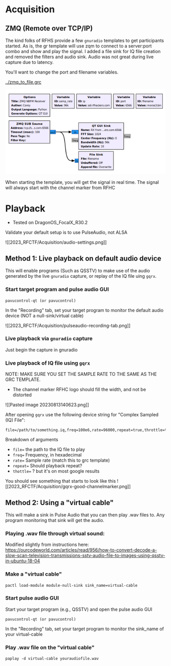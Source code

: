 #  Acquisition 
## ZMQ (Remote over TCP/IP)

The kind folks of RFHS provide a few `gnuradio` templates to get participants started. As is, the gr template will use zqm to connect to a server:port combo and show and play the signal. I added a file sink for IQ file creation and removed the filters and audio sink. Audio was not great during live capture due to latency.

You'll want to change the port and filename variables.

[../zmq_to_file.grc](../zmq_to_file.grc)

![gnuradio morse](gnuradio_capture.png)

When starting the template, you will get the signal in real time. The signal will always start with the channel marker from RFHC

# Playback
- Tested on DragonOS_FocalX_R30.2

Validate your default setup is to use PulseAudio, not ALSA

![[2023_RFCTF/Acquisition/audio-settings.png]]

## Method 1: Live playback on default audio device
This will enable programs (Such as QSSTV) to make use of the audio generated by the live `gnuradio` capture, or replay of the IQ file uing `gqrx`.

### Start target program and pulse audio GUI

```
pavucontrol-qt (or pavucontrol)
```


In the "Recording" tab, set your target program to monitor the default audio device (NOT a null-sink/virtual cable)

![[2023_RFCTF/Acquisition/pulseaudio-recording-tab.png]]

### Live playback via `gnuradio` capture
Just begin the capture in gnuradio
### Live playback of IQ file using `gqrx`

NOTE: MAKE SURE YOU SET THE SAMPLE RATE TO THE SAME AS THE GRC TEMPLATE. 
- The channel marker RFHC logo should fill the width, and not be distorted

![[Pasted image 20230813140623.png]]


After opening `gqrx` use the following device string for "Complex Sampled (IQ) File": 
```
file=/path/to/something.iq,freq=100e6,rate=96000,repeat=true,throttle=true
```

Breakdown of arguments
- `file=` the path to the IQ file to play
- `freq=` Frequency, in hexadecimal
- `rate=` Sample rate (match this to grc template)
- `repeat=` Should playback repeat?
- `thottle=` ? but it's on most google results

You should see something that starts to look like this
![[2023_RFCTF/Acquisition/gqrx-good-channelmarker.png]]

## Method 2: Using a "virtual cable"
This will make a sink in Pulse Audio that you can then play .wav files to. Any program monitoring that sink will get the audio.

### Playing .wav file through virtual sound: 

Modified slightly from instructions here: https://ourcodeworld.com/articles/read/956/how-to-convert-decode-a-slow-scan-television-transmissions-sstv-audio-file-to-images-using-qsstv-in-ubuntu-18-04

### Make a "virtual cable" 
```
pactl load-module module-null-sink sink_name=virtual-cable
```

### Start pulse audio GUI
Start your target program (e.g., QSSTV) and open the pulse audio GUI

```
pavucontrol-qt (or pavucontrol)
```

In the "Recording" tab, set your target program to monitor the sink_name of your virtual-cable

### Play .wav file on the "virtual cable"

```
paplay -d virtual-cable youraudiofile.wav
```


